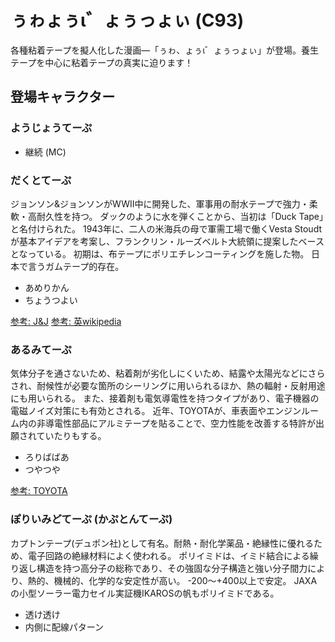 # ぅゎょぅι゛ょぅっょぃ (C93)

各種粘着テープを擬人化した漫画―「ぅゎ、ょぅι゛ょぅっょぃ」が登場。養生テープを中心に粘着テープの真実に迫ります！

## 登場キャラクター

### ようじょうてーぷ

* 継続 (MC)

### だくとてーぷ

ジョンソン&ジョンソンがWWII中に開発した、軍事用の耐水テープで強力・柔軟・高耐久性を持つ。
ダックのように水を弾くことから、当初は「Duck Tape」と名付けられた。
1943年に、二人の米海兵の母で軍需工場で働くVesta Stoudtが基本アイデアを考案し、フランクリン・ルーズベルト大統領に提案したベースとなっている。
初期は、布テープにポリエチレンコーティングを施した物。
日本で言うガムテープ的存在。

* あめりかん
* ちょうつよい

[参考: J&J](https://ourstory.jnj.com/duct-tape)
[参考: 英wikipedia](https://en.wikipedia.org/wiki/Duct_tape#History_and_etymology)

### あるみてーぷ

気体分子を通さないため、粘着剤が劣化しにくいため、結露や太陽光などにさらされ、耐候性が必要な箇所のシーリングに用いられるほか、熱の輻射・反射用途にも用いられる。
また、接着剤も電気導電性を持つタイプがあり、電子機器の電磁ノイズ対策にも有効とされる。
近年、TOYOTAが、車表面やエンジンルーム内の非導電性部品にアルミテープを貼ることで、空力性能を改善する特許が出願されていたりもする。

* ろりばばあ
* つやつや

[参考: TOYOTA](https://astamuse.com/ja/published/JP/No/2016125398)

### ぽりいみどてーぷ (かぷとんてーぷ)

カプトンテープ(デュポン社)として有名。耐熱・耐化学薬品・絶縁性に優れるため、電子回路の絶縁材料によく使われる。
ポリイミドは、イミド結合による繰り返し構造を持つ高分子の総称であり、その強固な分子構造と強い分子間力により、熱的、機械的、化学的な安定性が高い。
-200～+400以上で安定。
JAXAの小型ソーラー電力セイル実証機IKAROSの帆もポリイミドである。

* 透け透け
* 内側に配線パターン
